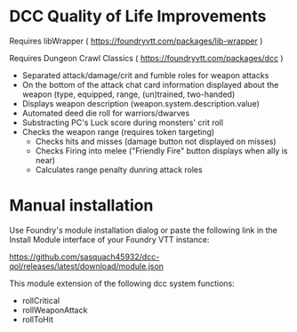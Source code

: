# DCC Quality of Life Improvements

Requires libWrapper ( https://foundryvtt.com/packages/lib-wrapper )

Requires Dungeon Crawl Classics ( https://foundryvtt.com/packages/dcc )

* Separated attack/damage/crit and fumble roles for weapon attacks
* On the bottom of the attack chat card information displayed about the weapon (type, equipped, range, (un)trained, two-handed)
* Displays weapon description (weapon.system.description.value)
* Automated deed die roll for warriors/dwarves
* Substracting PC's Luck score during monsters' crit roll
* Checks the weapon range (requires token targeting)
  * Checks hits and misses (damage button not displayed on misses)
  * Checks Firing into melee ("Friendly Fire" button displays when ally is near)
  * Calculates range penalty dunring attack roles


# Manual installation

Use Foundry's module installation dialog or paste the following link in the Install Module interface of your Foundry VTT instance:

https://github.com/sasquach45932/dcc-qol/releases/latest/download/module.json

This module extension of the following dcc system functions:

* rollCritical
* rollWeaponAttack
* rollToHit